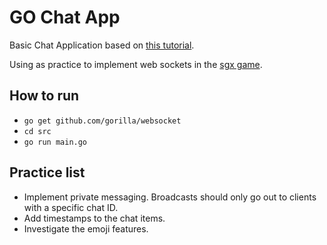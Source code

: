 # GO Chat App
Basic Chat Application based on [this tutorial](https://scotch.io/bar-talk/build-a-realtime-chat-server-with-go-and-websockets).

Using as practice to implement web sockets in the [sgx game](https://github.com/OpeOnikute/project-ideas-and-specs/blob/master/ideas/sgx/sgx.md).

## How to run
- `go get github.com/gorilla/websocket`
- `cd src`
- `go run main.go`

## Practice list
- Implement private messaging. Broadcasts should only go out to clients with a specific chat ID.
- Add timestamps to the chat items.
- Investigate the emoji features.
